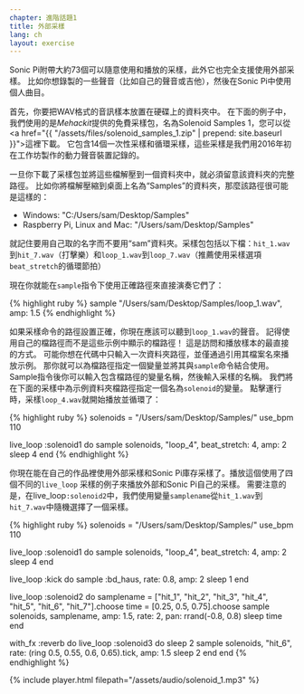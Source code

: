 ```yaml
---
chapter: 進階話題1
title: 外部采樣
lang: ch
layout: exercise
---
```


Sonic Pi附帶大約73個可以隨意使用和播放的采樣，此外它也完全支援使用外部采樣。 比如你想錄製的一些聲音（比如自己的聲音或吉他），然後在Sonic Pi中使用個人曲目。

首先，你要把WAV格式的音訊樣本放置在硬碟上的資料夾中。 在下面的例子中，我們使用的是*Mehackit*提供的免費采樣包，名為Solenoid Samples 1，您可以從<a href="{{ "/assets/files/solenoid_samples_1.zip" | prepend: site.baseurl }}">這裡</a>下載。 它包含14個一次性采樣和循環采樣，這些采樣是我們用2016年初在工作坊製作的動力聲音裝置記錄的。


一旦你下載了采樣包並將這些檔解壓到一個資料夾中，就必須留意該資料夾的完整路徑。 比如你將檔解壓縮到桌面上名為“Samples”的資料夾，那麼該路徑很可能是這樣的：

* Windows: "C:/Users/sam/Desktop/Samples" 
* Raspberry Pi, Linux and Mac: "/Users/sam/Desktop/Samples" 

就記住要用自己取的名字而不要用“sam”資料夾。采樣包包括以下檔：`hit_1.wav`到`hit_7.wav`（打擊樂）和`loop_1.wav`到`loop_7.wav`（推薦使用采樣選項`beat_stretch`的循環節拍）

現在你就能在`sample`指令下使用正確路徑來直接演奏它們了：

{% highlight ruby %}
sample "/Users/sam/Desktop/Samples/loop_1.wav", amp: 1.5
{% endhighlight %}

如果采樣命令的路徑設置正確，你現在應該可以聽到`loop_1.wav`的聲音。 記得使用自己的檔路徑而不是這些示例中顯示的檔路徑！ 這是訪問和播放樣本的最直接的方式。 可能你想在代碼中只輸入一次資料夾路徑，並僅通過引用其檔案名來播放示例。 那你就可以為檔路徑指定一個變量並將其與`sample`命令結合使用。 Sample指令後你可以輸入包含檔路徑的變量名稱，然後輸入采樣的名稱。 我們將在下面的采樣中為示例資料夾檔路徑指定一個名為`solenoid`的變量。 點擊運行時，采樣`loop_4.wav`就開始播放並循環了：

{% highlight ruby %}
solenoids = "/Users/sam/Desktop/Samples/"
use_bpm 110

live_loop :solenoid1 do
  sample solenoids, "loop_4", beat_stretch: 4, amp: 2
  sleep 4
end
{% endhighlight %}

你現在能在自己的作品裡使用外部采樣和Sonic Pi庫存采樣了。播放這個使用了四個不同的`live_loop` 采樣的例子來播放外部和Sonic Pi自己的采樣。 需要注意的是，在live_loop`:solenoid2`中，我們使用變量`samplename`從`hit_1.wav`到`hit_7.wav`中隨機選擇了一個采樣。

{% highlight ruby %}
solenoids = "/Users/sam/Desktop/Samples/"
use_bpm 110

live_loop :solenoid1 do
  sample solenoids, "loop_4", beat_stretch: 4, amp: 2
  sleep 4
end

live_loop :kick do
  sample :bd_haus, rate: 0.8, amp: 2
  sleep 1
end

live_loop :solenoid2 do
  samplename = ["hit_1", "hit_2", "hit_3", "hit_4", "hit_5", "hit_6", "hit_7"].choose
  time = [0.25, 0.5, 0.75].choose
  sample solenoids, samplename, amp: 1.5, rate: 2, pan: rrand(-0.8, 0.8)
  sleep time
end

with_fx :reverb do
  live_loop :solenoid3 do
    sleep 2
    sample solenoids, "hit_6", rate: (ring 0.5, 0.55, 0.6, 0.65).tick, amp: 1.5
    sleep 2
  end
end
{% endhighlight %}

{% include player.html filepath="/assets/audio/solenoid_1.mp3" %}
